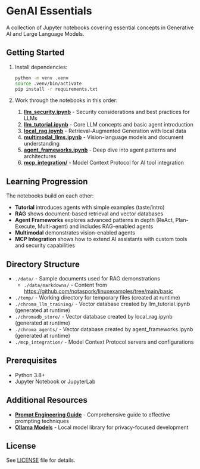 # GenAI Essentials

A collection of Jupyter notebooks covering essential concepts in Generative AI and Large Language Models.

## Getting Started

1. Install dependencies:
   ```bash
   python -m venv .venv
   source .venv/bin/activate  
   pip install -r requirements.txt
   ```

2. Work through the notebooks in this order:

   1. **[llm_security.ipynb](llm_security.ipynb)** - Security considerations and best practices for LLMs
   2. **[llm_tutorial.ipynb](llm_tutorial.ipynb)** - Core LLM concepts and basic agent introduction
   3. **[local_rag.ipynb](local_rag.ipynb)** - Retrieval-Augmented Generation with local data
   4. **[multimodal_llms.ipynb](multimodal_llms.ipynb)** - Vision-language models and document understanding
   5. **[agent_frameworks.ipynb](agent_frameworks.ipynb)** - Deep dive into agent patterns and architectures
   6. **[mcp_integration/](mcp_integration/)** - Model Context Protocol for AI tool integration

## Learning Progression

The notebooks build on each other:
- **Tutorial** introduces agents with simple examples (taste/intro)
- **RAG** shows document-based retrieval and vector databases
- **Agent Frameworks** explores advanced patterns in depth (ReAct, Plan-Execute, Multi-agent) and includes RAG-enabled agents
- **Multimodal** demonstrates vision-enabled agents
- **MCP Integration** shows how to extend AI assistants with custom tools and security capabilities

## Directory Structure

- `./data/` - Sample documents used for RAG demonstrations
  - `./data/markdowns/` - Content from https://github.com/notaspork/linuxexamples/tree/main/basic
- `./temp/` - Working directory for temporary files (created at runtime)
- `./chroma_llm_training/` - Vector database created by llm_tutorial.ipynb (generated at runtime)
- `./chromadb_store/` - Vector database created by local_rag.ipynb (generated at runtime)
- `./chroma_agents/` - Vector database created by agent_frameworks.ipynb (generated at runtime)
- `./mcp_integration/` - Model Context Protocol servers and configurations

## Prerequisites

- Python 3.8+
- Jupyter Notebook or JupyterLab

## Additional Resources

- **[Prompt Engineering Guide](https://www.promptingguide.ai/)** - Comprehensive guide to effective prompting techniques
- **[Ollama Models](https://ollama.ai/library)** - Local model library for privacy-focused development

## License

See [LICENSE](LICENSE) file for details.
